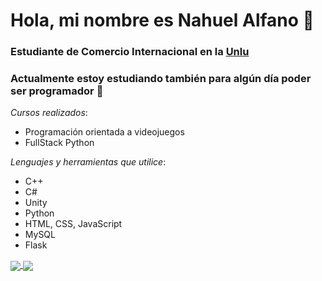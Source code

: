 # Hola, mi nombre es **Nahuel Alfano** :wave:
### Estudiante de Comercio Internacional en la <a href="unlu.edu.ar">Unlu</a>
### Actualmente estoy estudiando también para algún día poder ser programador :muscle:

_Cursos realizados_:
* Programación orientada a videojuegos
* FullStack Python

_Lenguajes y herramientas que utilice_:
* C++
* C#
* Unity
* Python
* HTML, CSS, JavaScript
* MySQL
* Flask


<a href="https://github.com/nahuelalfano/repositories">
  <img align="center" src="https://github-readme-stats.vercel.app/api?username=nahuelalfano&show_icons=true&theme=onedark&hide=stars,contribs" />
</a>
<a href="https://github.com/nahuelalfano/repositories">
  <img align="center" src="https://github-readme-stats.vercel.app/api/top-langs/?username=nahuelalfano&layout=compact" />
</a>
